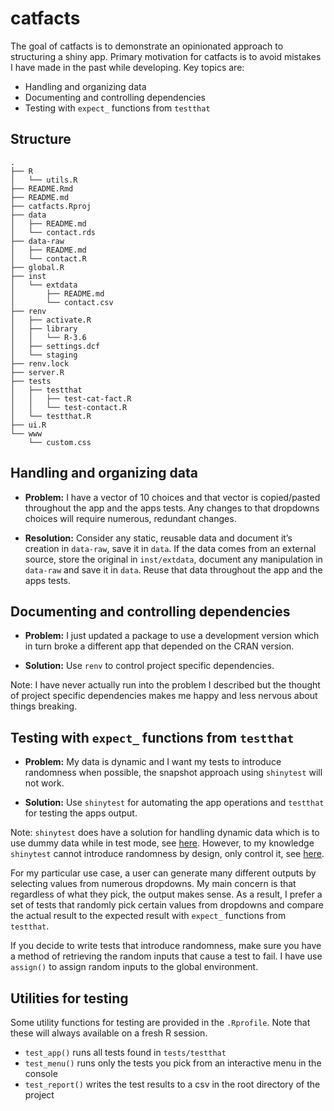 
<!-- README.md is generated from README.Rmd. Please edit that file -->

# catfacts

<!-- badges: start -->

<!-- badges: end -->

The goal of catfacts is to demonstrate an opinionated approach to
structuring a shiny app. Primary motivation for catfacts is to avoid
mistakes I have made in the past while developing. Key topics are:

  - Handling and organizing data
  - Documenting and controlling dependencies
  - Testing with `expect_` functions from `testthat`

## Structure

    .
    ├── R
    │   └── utils.R
    ├── README.Rmd
    ├── README.md
    ├── catfacts.Rproj
    ├── data
    │   ├── README.md
    │   └── contact.rds
    ├── data-raw
    │   ├── README.md
    │   └── contact.R
    ├── global.R
    ├── inst
    │   └── extdata
    │       ├── README.md
    │       └── contact.csv
    ├── renv
    │   ├── activate.R
    │   ├── library
    │   │   └── R-3.6
    │   ├── settings.dcf
    │   └── staging
    ├── renv.lock
    ├── server.R
    ├── tests
    │   ├── testthat
    │   │   ├── test-cat-fact.R
    │   │   └── test-contact.R
    │   └── testthat.R
    ├── ui.R
    └── www
        └── custom.css

## Handling and organizing data

  - **Problem:** I have a vector of 10 choices and that vector is
    copied/pasted throughout the app and the apps tests. Any changes to
    that dropdowns choices will require numerous, redundant changes.

  - **Resolution:** Consider any static, reusable data and document it’s
    creation in `data-raw`, save it in `data`. If the data comes from an
    external source, store the original in `inst/extdata`, document any
    manipulation in `data-raw` and save it in `data`. Reuse that data
    throughout the app and the apps tests.

## Documenting and controlling dependencies

  - **Problem:** I just updated a package to use a development version
    which in turn broke a different app that depended on the CRAN
    version.

  - **Solution:** Use `renv` to control project specific dependencies.

Note: I have never actually run into the problem I described but the
thought of project specific dependencies makes me happy and less nervous
about things breaking.

## Testing with `expect_` functions from `testthat`

  - **Problem:** My data is dynamic and I want my tests to introduce
    randomness when possible, the snapshot approach using `shinytest`
    will not work.

  - **Solution:** Use `shinytest` for automating the app operations and
    `testthat` for testing the apps output.

Note: `shinytest` does have a solution for handling dynamic data which
is to use dummy data while in test mode, see
[here](https://rstudio.github.io/shinytest/articles/in-depth.html#dealing-with-dynamic-data).
However, to my knowledge `shinytest` cannot introduce randomness by
design, only control it, see
[here](https://rstudio.github.io/shinytest/articles/in-depth.html#controlling-randomness).

For my particular use case, a user can generate many different outputs
by selecting values from numerous dropdowns. My main concern is that
regardless of what they pick, the output makes sense. As a result, I
prefer a set of tests that randomly pick certain values from dropdowns
and compare the actual result to the expected result with `expect_`
functions from `testthat`.

If you decide to write tests that introduce randomness, make sure you
have a method of retrieving the random inputs that cause a test to fail.
I have use `assign()` to assign random inputs to the global environment.

## Utilities for testing

Some utility functions for testing are provided in the `.Rprofile`. Note
that these will always available on a fresh R session.

  - `test_app()` runs all tests found in `tests/testthat`
  - `test_menu()` runs only the tests you pick from an interactive menu
    in the console
  - `test_report()` writes the test results to a csv in the root
    directory of the project
